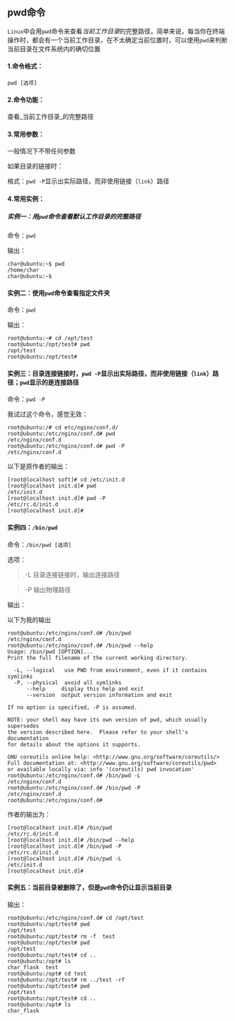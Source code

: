 

## pwd命令

`Linux`中会用`pwd`命令来查看*当前工作目录*的完整路径，简单来说，每当你在终端操作时，都会有一个当前工作目录，在不太确定当前位置时，可以使用`pwd`来判断当前目录在文件系统内的确切位置

#### 1.命令格式：

`pwd [选项]`

#### 2.命令功能：

查看_当前工作目录_的完整路径

#### 3.常用参数：

一般情况下不带任何参数

如果目录的链接时：

格式：`pwd -P`显示出实际路径，而非使用链接（`link`）路径

#### 4.常用实例：

##### 实例一：用`pwd`命令查看默认工作目录的完整路径

命令：`pwd`

输出：

```shell
char@ubuntu:~$ pwd
/home/char
char@ubuntu:~$ 
```

#### 实例二：使用`pwd`命令查看指定文件夹

命令：`pwd`

输出：

```shell
root@ubuntu:~# cd /opt/test
root@ubuntu:/opt/test# pwd
/opt/test
root@ubuntu:/opt/test# 
```



#### 实例三：目录连接链接时，`pwd -P`显示出实际路径，而非使用链接（`link`）路径；`pwd`显示的是连接路径

命令：`pwd -P`

我试过这个命令，感觉无效：

```shell
root@ubuntu:/# cd etc/nginx/conf.d/
root@ubuntu:/etc/nginx/conf.d# pwd
/etc/nginx/conf.d
root@ubuntu:/etc/nginx/conf.d# pwd -P
/etc/nginx/conf.d
```

以下是原作者的输出：

```shell
[root@localhost soft]# cd /etc/init.d
[root@localhost init.d]# pwd
/etc/init.d
[root@localhost init.d]# pwd -P
/etc/rc.d/init.d
[root@localhost init.d]#
```

#### 实例四：`/bin/pwd`

命令：`/bin/pwd [选项]`

选项：

>-L 目录连接链接时，输出连接路径

>-P 输出物理路径

输出：

以下为我的输出

```shell
root@ubuntu:/etc/nginx/conf.d# /bin/pwd
/etc/nginx/conf.d
root@ubuntu:/etc/nginx/conf.d# /bin/pwd --help
Usage: /bin/pwd [OPTION]...
Print the full filename of the current working directory.

  -L, --logical   use PWD from environment, even if it contains symlinks
  -P, --physical  avoid all symlinks
      --help     display this help and exit
      --version  output version information and exit

If no option is specified, -P is assumed.

NOTE: your shell may have its own version of pwd, which usually supersedes
the version described here.  Please refer to your shell's documentation
for details about the options it supports.

GNU coreutils online help: <http://www.gnu.org/software/coreutils/>
Full documentation at: <http://www.gnu.org/software/coreutils/pwd>
or available locally via: info '(coreutils) pwd invocation'
root@ubuntu:/etc/nginx/conf.d# /bin/pwd -L
/etc/nginx/conf.d
root@ubuntu:/etc/nginx/conf.d# /bin/pwd -P
/etc/nginx/conf.d
root@ubuntu:/etc/nginx/conf.d# 
```

作者的输出为：

```shell
[root@localhost init.d]# /bin/pwd
/etc/rc.d/init.d
[root@localhost init.d]# /bin/pwd --help
[root@localhost init.d]# /bin/pwd -P
/etc/rc.d/init.d
[root@localhost init.d]# /bin/pwd -L
/etc/init.d
[root@localhost init.d]#
```

#### 实例五：当前目录被删除了，但是`pwd`命令仍让显示当前目录

输出：

```shell
root@ubuntu:/etc/nginx/conf.d# cd /opt/test
root@ubuntu:/opt/test# pwd
/opt/test
root@ubuntu:/opt/test# rm -f  test
root@ubuntu:/opt/test# pwd
/opt/test
root@ubuntu:/opt/test# cd ..
root@ubuntu:/opt# ls
char_flask  test
root@ubuntu:/opt# cd test
root@ubuntu:/opt/test# rm ../test -rf
root@ubuntu:/opt/test# pwd
/opt/test
root@ubuntu:/opt/test# cd ..
root@ubuntu:/opt# ls
char_flask

```

